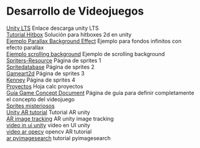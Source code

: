 # Desarrollo de Videojuegos
[Unity LTS](https://unity.com/releases/editor/qa/lts-releases) Enlace descarga unity LTS\
[Tutorial Hitbox](https://www.youtube.com/watch?v=ryQNzmge7mo) Solución para hitboxes 2d en unity\
[Ejemplo Parallax Background Effect](https://www.youtube.com/watch?v=wBol2xzxCOU) Ejemplo para fondos infinitos con efecto parallax\
[Ejemplo scrolling background](https://www.youtube.com/watch?v=P3hcopOkpa8) Ejemplo de scrolling background\
[Spriters-Resource](https://www.spriters-resource.com/) Página de sprites 1\
[Spritedatabase](https://spritedatabase.net/) Página de sprites 2\
[Gameart2d](https://www.gameart2d.com/) Página de sprites 3\
[Kenney](https://www.kenney.nl/) Página de sprites 4\
[Proyectos](https://docs.google.com/spreadsheets/d/1X62XtZecLYehafeJA7wjOIDANu7_w0SoexsdRrZXtt8/edit#gid=0) Hoja calc proyectos\
[Guía Game Concept Document](https://www.rubensolerferrer.com/guia-para-crear-un-game-design-document/) Página de guía para definir completamente el concepto del videojuego\
[Sprites misteriosos](https://drive.google.com/drive/folders/1lx02_w9TFTYdR3aggI1gbXcLr69roaNV)\
[Unity AR tutorial](https://youtube.com/playlist?list=PL21rXz2J9uIHv5_ktWrGvxM-Wabj8Qd5X) Tutorial AR unity\
[AR image tracking](https://www.youtube.com/watch?v=gpaq5bAjya8) AR unity image tracking\
[video in ui unity](https://www.youtube.com/watch?v=L6-vAtuN0h8) video en UI unity\
[video ar opecv](https://www.youtube.com/watch?v=_6x7pDOJkEk&ab_channel=AiPhile) opencv AR tutorial\
[ar pyimagesearch](https://pyimagesearch.com/2021/01/04/opencv-augmented-reality-ar/) tutorial pyimagesearch
